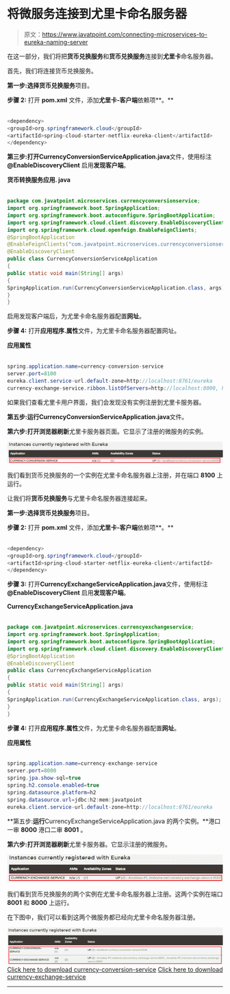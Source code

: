 # 将微服务连接到尤里卡命名服务器

> 原文：<https://www.javatpoint.com/connecting-microservices-to-eureka-naming-server>

在这一部分，我们将把**货币兑换服务**和**货币兑换服务**连接到**尤里卡**命名服务器。

首先，我们将连接货币兑换服务。

**第一步:**选择**货币兑换服务**项目。

**步骤 2:** 打开 **pom.xml** 文件，添加**尤里卡-客户端**依赖项**。**

```java

<dependency>
<groupId>org.springframework.cloud</groupId>
<artifactId>spring-cloud-starter-netflix-eureka-client</artifactId>
</dependency>

```

**第三步:**打开**CurrencyConversionServiceApplication.java**文件，使用标注 **@EnableDiscoveryClient** 启用**发现客户端**。

**货币转换服务应用. java**

```java

package com.javatpoint.microservices.currencyconversionservice;
import org.springframework.boot.SpringApplication;
import org.springframework.boot.autoconfigure.SpringBootApplication;
import org.springframework.cloud.client.discovery.EnableDiscoveryClient;
import org.springframework.cloud.openfeign.EnableFeignClients;
@SpringBootApplication
@EnableFeignClients("com.javatpoint.microservices.currencyconversionservice")
@EnableDiscoveryClient
public class CurrencyConversionServiceApplication 
{
public static void main(String[] args) 
{
SpringApplication.run(CurrencyConversionServiceApplication.class, args);
}
}

```

启用发现客户端后，为尤里卡命名服务器配置**网址**。

**步骤 4:** 打开**应用程序.属性**文件，为尤里卡命名服务器配置网址。

**应用属性**

```java

spring.application.name=currency-conversion-service
server.port=8100
eureka.client.service-url.default-zone=http://localhost:8761/eureka
currency-exchange-service.ribbon.listOfServers=http://localhost:8000, http://localhost:8001

```

如果我们查看尤里卡用户界面，我们会发现没有实例注册到尤里卡服务器。

**第五步:**运行**CurrencyConversionServiceApplication.java**文件。

**第六步:**打开浏览器**刷新**尤里卡服务器页面。它显示了注册的微服务的实例。

![Connecting Microservices to Eureka naming server](img/af29899dd96af07acefbdadc4984d10e.png)

我们看到货币兑换服务的一个实例在尤里卡命名服务器上注册，并在端口 **8100** 上运行。

让我们将**货币兑换服务**与尤里卡命名服务器连接起来。

**第一步:**选择**货币兑换服务**项目。

**步骤 2:** 打开 **pom.xml** 文件，添加**尤里卡-客户端**依赖项**。**

```java

<dependency>
<groupId>org.springframework.cloud</groupId>
<artifactId>spring-cloud-starter-netflix-eureka-client</artifactId>
</dependency>

```

**步骤 3:** 打开**CurrencyExchangeServiceApplication.java**文件，使用标注 **@EnableDiscoveryClient** 启用**发现客户端**。

**CurrencyExchangeServiceApplication.java**

```java

package com.javatpoint.microservices.currencyexchangeservice;
import org.springframework.boot.SpringApplication;
import org.springframework.boot.autoconfigure.SpringBootApplication;
import org.springframework.cloud.client.discovery.EnableDiscoveryClient;
@SpringBootApplication
@EnableDiscoveryClient
public class CurrencyExchangeServiceApplication 
{
public static void main(String[] args) 
{
SpringApplication.run(CurrencyExchangeServiceApplication.class, args);
}
}

```

**步骤 4:** 打开**应用程序.属性**文件，为尤里卡命名服务器配置**网址**。

**应用属性**

```java

spring.application.name=currency-exchange-service
server.port=8000
spring.jpa.show-sql=true
spring.h2.console.enabled=true
spring.datasource.platform=h2
spring.datasource.url=jdbc:h2:mem:javatpoint
eureka.client.service-url.default-zone=http://localhost:8761/eureka

```

**第五步:**运行**CurrencyExchangeServiceApplication.java 的两个实例。**港口一审 **8000** 港口二审 **8001** 。

**第六步:**打开浏览器**刷新**尤里卡服务器。它显示注册的微服务。

![Connecting Microservices to Eureka naming server](img/69d32092325502032f04092b14749703.png)

我们看到货币兑换服务的两个实例在尤里卡命名服务器上注册。这两个实例在端口 **8001** 和 **8000** 上运行。

在下图中，我们可以看到这两个微服务都已经向尤里卡命名服务器注册。

![Connecting Microservices to Eureka naming server](img/dd986a1845c49ba77fad526b5798cc11.png)[Click here to download currency-conversion-service](https://static.javatpoint.com/tutorial/microservices/download/naming/currency-conversion-service.zip)
[Click here to download currency-exchange-service](https://static.javatpoint.com/tutorial/microservices/download/naming/currency-exchange-service.zip)

* * *